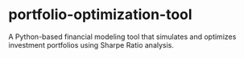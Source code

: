 # portfolio-optimization-tool
A Python-based financial modeling tool that simulates and optimizes investment portfolios using Sharpe Ratio analysis.
